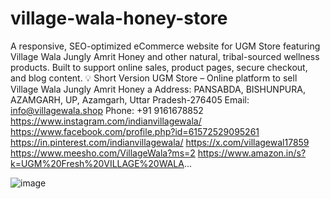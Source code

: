 # village-wala-honey-store
A responsive, SEO-optimized eCommerce website for UGM Store featuring Village Wala Jungly Amrit Honey and other natural, tribal-sourced wellness products. Built to support online sales, product pages, secure checkout, and blog content.  💡 Short Version UGM Store – Online platform to sell Village Wala Jungly Amrit Honey a
Address: PANSABDA, BISHUNPURA, AZAMGARH, UP, Azamgarh, Uttar Pradesh-276405
Email: info@villagewala.shop
Phone: +91 9161678852
https://www.instagram.com/indianvillagewala/
https://www.facebook.com/profile.php?id=61572529095261
https://in.pinterest.com/indianvillagewala/
https://x.com/villagewal17859
https://www.meesho.com/VillageWala?ms=2
https://www.amazon.in/s?k=UGM%20Fresh%20VILLAGE%20WALA...

![image](https://github.com/user-attachments/assets/c4188d01-b2e2-4827-95a9-2a63a7cc4d72)
